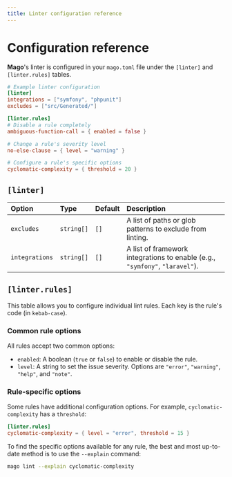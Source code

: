 ```yaml
---
title: Linter configuration reference
---
```


# Configuration reference

**Mago**'s linter is configured in your `mago.toml` file under the `[linter]` and `[linter.rules]` tables.

```toml
# Example linter configuration
[linter]
integrations = ["symfony", "phpunit"]
excludes = ["src/Generated/"]

[linter.rules]
# Disable a rule completely
ambiguous-function-call = { enabled = false }

# Change a rule's severity level
no-else-clause = { level = "warning" }

# Configure a rule's specific options
cyclomatic-complexity = { threshold = 20 }
```

## `[linter]`

| Option         | Type       | Default | Description                                                                  |
| :------------- | :--------- | :------ | :--------------------------------------------------------------------------- |
| `excludes`     | `string[]` | `[]`    | A list of paths or glob patterns to exclude from linting.                    |
| `integrations` | `string[]` | `[]`    | A list of framework integrations to enable (e.g., `"symfony"`, `"laravel"`). |

## `[linter.rules]`

This table allows you to configure individual lint rules. Each key is the rule's code (in `kebab-case`).

### Common rule options

All rules accept two common options:

- `enabled`: A boolean (`true` or `false`) to enable or disable the rule.
- `level`: A string to set the issue severity. Options are `"error"`, `"warning"`, `"help"`, and `"note"`.

### Rule-specific options

Some rules have additional configuration options. For example, `cyclomatic-complexity` has a `threshold`:

```toml
[linter.rules]
cyclomatic-complexity = { level = "error", threshold = 15 }
```

To find the specific options available for any rule, the best and most up-to-date method is to use the `--explain` command:

```sh
mago lint --explain cyclomatic-complexity
```
